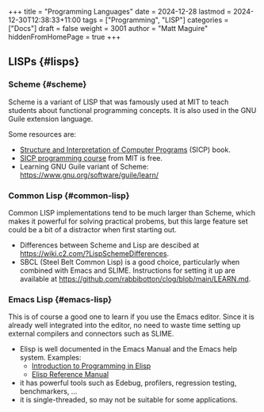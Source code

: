 +++
title = "Programming Languages"
date = 2024-12-28
lastmod = 2024-12-30T12:38:33+11:00
tags = ["Programming", "LISP"]
categories = ["Docs"]
draft = false
weight = 3001
author = "Matt Maguire"
hiddenFromHomePage = true
+++

## LISPs {#lisps}


### Scheme {#scheme}

Scheme is a variant of LISP that was famously used at MIT to teach students about functional programming concepts. It is also used in the GNU Guile extension language.

Some resources are:

-   [Structure and Interpretation of Computer Programs](https://media.githubusercontent.com/media/sarabander/sicp-pdf/master/sicp.pdf) (SICP) book.
-   [SICP programming course](https://ocw.mit.edu/courses/6-001-structure-and-interpretation-of-computer-programs-spring-2005/video_galleries/video-lectures/) from MIT is free.
-   Learning GNU Guile variant of Scheme: <https://www.gnu.org/software/guile/learn/>


### Common Lisp {#common-lisp}

Common LISP implementations tend to be much larger than Scheme, which makes it powerful for solving practical probems, but this large feature set could be a bit of a distractor when first starting out.

-   Differences between Scheme and Lisp are descibed at <https://wiki.c2.com/?LispSchemeDifferences>.
-   SBCL (Steel Belt Common Lisp) is a good choice, particularly when combined with Emacs and SLIME. Instructions for setting it up are available at <https://github.com/rabbibotton/clog/blob/main/LEARN.md>.


### Emacs Lisp {#emacs-lisp}

This is of course a good one to learn if you use the Emacs editor. Since it is already well integrated into the editor, no need to waste time setting up external compilers and connectors such as SLIME.

-   Elisp is well documented in the Emacs Manual and the Emacs help system. Examples:
    -   [Introduction to Programming in Elisp](https://www.gnu.org/software/emacs/manual/html_node/eintr/index.html)
    -   [Elisp Reference Manual](https://www.gnu.org/software/emacs/manual/html_node/elisp/index.html)
-   it has powerful tools such as Edebug, profilers, regression testing, benchmarkers, ...
-   it is single-threaded, so may not be suitable for some applications.
